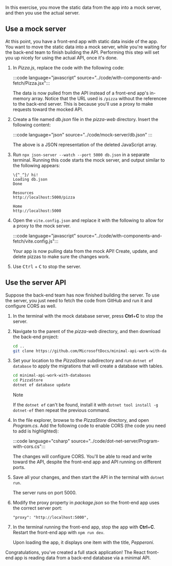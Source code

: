 In this exercise, you move the static data from the app into a mock server, and then you use the actual server.

## Use a mock server

At this point, you have a front-end app with static data inside of the app. You want to move the static data into a mock server, while you're waiting for the back-end team to finish building the API. Performing this step will set you up nicely for using the actual API, once it's done.

1. In _Pizza.js_, replace the code with the following code:

    :::code language="javascript" source="../code/with-components-and-fetch/Pizza.jsx":::

    The data is now pulled from the API instead of a front-end app's in-memory array. Notice that the URL used is `/pizza` without the referencee to the back-end server. This is because you'll use a proxy to make requests toward the mocked API.

1. Create a file named _db.json_ file in the _pizza-web_ directory. Insert the following content:

    :::code language="json" source="../code/mock-server/db.json" :::

   The above is a JSON representation of the deleted JavaScript array.
 
1. Run `npx json-server --watch --port 5000 db.json` in a separate terminal. Running this code starts the mock server, and output similar to the following appears:

   ```output
   \{^_^}/ hi!
   Loading db.json
   Done
    
   Resources
   http://localhost:5000/pizza
    
   Home
   http://localhost:5000
   ```

1. Open the `vite.config.json` and replace it with the following to allow for a proxy to the mock server.

    :::code language="javascript" source="../code/with-components-and-fetch/vite.config.js":::

    Your app is now pulling data from the mock API! Create, update, and delete pizzas to make sure the changes work. 

1. Use <kbd>Ctrl</kbd> + <kbd>C</kbd> to stop the server.

## Use the server API

Suppose the back-end team has now finished building the server. To use the server, you just need to fetch the code from GitHub and run it and configure CORS as well.

1. In the terminal with the mock database server, press **Ctrl**+**C** to stop the server.
1. Navigate to the parent of the _pizza-web_ directory, and then download the back-end project:

   ```bash
   cd ..
   git clone https://github.com/MicrosoftDocs/minimal-api-work-with-databases
   ```

1. Set your location to the _PizzaStore_ subdirectory and run `dotnet ef database` to apply the migrations that will create a database with tables.

   ```bash
   cd minimal-api-work-with-databases
   cd PizzaStore
   dotnet ef database update
   ```

   > [!NOTE]
   > If the `dotnet ef` can't be found, install it with `dotnet tool install -g dotnet-ef` then repeat the previous command.

1. In the file explorer, browse to the _PizzaStore_ directory, and open _Program.cs_. Add the following code to enable CORS (the code you need to add is highlighted):

   :::code language="csharp" source="../code/dot-net-server/Program-with-cors.cs":::

   The changes will configure CORS. You'll be able to read and write toward the API, despite the front-end app and API running on different ports.

1. Save all your changes, and then start the API in the terminal with `dotnet run`.

   The server runs on port 5000.
   
1. Modify the proxy property in _package.json_ so the front-end app uses the correct server port:

   ```
   "proxy": "http://localhost:5000",
   ```

1. In the terminal running the front-end app, stop the app with **Ctrl**+**C**. Restart the front-end app with `npm run dev`.

   Upon loading the app, it displays one item with the title, _Pepperoni_.

Congratulations, you've created a full stack application! The React front-end app is reading data from a back-end database via a minimal API.
